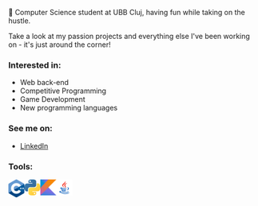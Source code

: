 🦆 Computer Science student at UBB Cluj, having fun while taking on the hustle.

Take a look at my passion projects and everything else I've been working on - it's just around the corner!


### Interested in:
* Web back-end
* Competitive Programming
* Game Development
* New programming languages

### See me on:
* [LinkedIn](https://www.linkedin.com/in/daniel-toda%C8%99c%C4%83-6661621ba/)

### Tools:
<img align="left" alt="C++" width="32px" src="https://github.com/917-Todasca-Daniel/917-Todasca-Daniel/blob/main/images/c%2B%2B.png"/>
<img align="left" alt="Kotlin" width="32px" src="https://github.com/917-Todasca-Daniel/917-Todasca-Daniel/blob/main/images/python.png"/>
<img align="left" alt="Python" width="32px" src="https://github.com/917-Todasca-Daniel/917-Todasca-Daniel/blob/main/images/kotlin.png"/>
<img align="left" alt="Java" width="32px" src="https://github.com/917-Todasca-Daniel/917-Todasca-Daniel/blob/main/images/javapng.png"/>
